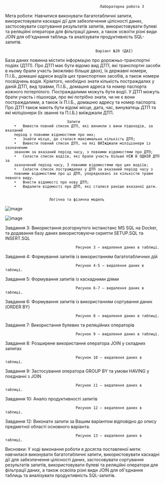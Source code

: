                                               Лабораторна робота 3
                                                  
Мета роботи: Навчитися виконувати багатотабличні запити, використовувати каскадні дії для забезпечення цілісності даних, застосовувати сортування результатів запитів, використовувати булеві та реляційні оператори для фільтрації даних, а також освоїти різні види JOIN для об'єднання таблиць та аналізувати продуктивність SQL-запитів.

                                             Варіант №20 (ДАІ)
База даних повинна містити інформацію про дорожньо-транспортні
подіях (ДТП). Про ДТП має бути відомо вид ДТП, які транспортні засоби в ньому брали участь (можливо більше двох), їх державні номери, П.І.Б., домашні адреси водіїв цих транспортних засобів, а також номери посвідчень водія. Крімтого, необхідно знати кількість постраждалих у даній ДТП, вид травми, П.І.Б., домашня адреса та номер паспорта кожного потерпілого. Постраждалими можуть бути водії. У ДТП можуть брати участь і пішоходи, про які потрібно знати, чи не є вони постраждалими, а також їх П.І.Б., домашню адресу та номер паспорта. Про ДТП також мають бути відомі місце, дата, час, винуватець ДТП та які міліціонери (їх звання та П.І.Б.) виїжджали ДТП.
                          
                                Запити
        •	Вивести повний список ДТП, які виникли з вини пішоходів, за вказаний
        період з повними відомостями про них;
        •	Знайти місце, де сталася максимальна кількість ДТП;
        •	Вивести повний список ДТП, на які ВИЇжджали міліціонери із зазначеним
        званням за вказаний період часу, з повними відомостями про ДТП;
        •	Скласти список водіїв, які брали участь більше НІЖ В ОДНІЙ ДТП за
        зазначений період часу, З повними відомостями про цих водіїв;
        •	Скласти список постраждалих у ДТП за вказаний період часу з
        повними відомостями про ці ДТП, упорядковані за кількістю травм певного виду.
        •	Внести відомості про нову ДТП;
        •	Видалити відомості про ДТП, які сталися раніше вказаної дати.

                            
                        Логічна та фізична модель
![image](https://github.com/user-attachments/assets/f28b2ca6-c263-4cf1-8a6b-23382d8fbcb9)

![image](https://github.com/user-attachments/assets/96d46b57-0b9a-4983-97ca-c6d99bad622c)

Завдання 3: Використання розгорнутого інстанстанс MS SQL на Docker, та додавання базу даних використовуючи скрипти SETUP.SQL та INSERT.SQL

                                    Рисунок 3 – видалення даних в таблиці.
Завдання 4: Формування запитів із використанням багатотабличних дій

                                    Рисунок 4-5 – видалення даних в таблиці.
Завдання 5: Формування запитів із каскадними діями

                                    Рисунок 6-7 – видалення даних в таблиці.
Завдання 6: Формування запитів із використанням сортування даних (ORDER BY)

                                    Рисунок 8 – видалення даних в таблиці.
Завдання 7: Використання булевих та реляційних операторів

                                    Рисунок 9 – видалення даних в таблиці.
Завдання 8: Розширене використання оператора JOIN у складних запитах

                                    Рисунок 10 – видалення даних в таблиці.
Завдання 9: Застосування оператора GROUP BY та умови HAVING у поєднанні з JOIN

                                    Рисунок 11 – видалення даних в таблиці.
Завдання 10: Аналіз продуктивності запитів

                                    Рисунок 12 – видалення даних в таблиці.
Завдання 12: Виконати запити за Вашим варіантом відповідно до опису предметної області основного варіанта.

                                    Рисунок 13 – видалення даних в таблиці.


Висновки: 
У ході виконання роботи я досягла поставленої мети: навчилася виконувати багатотабличні запити, використовувати каскадні дії для забезпечення цілісності даних, застосовувати сортування результатів запитів, використовувати булеві та реляційні оператори для фільтрації даних, а також освоїла різні види JOIN для об'єднання таблиць та аналізувати продуктивність SQL-запитів.

